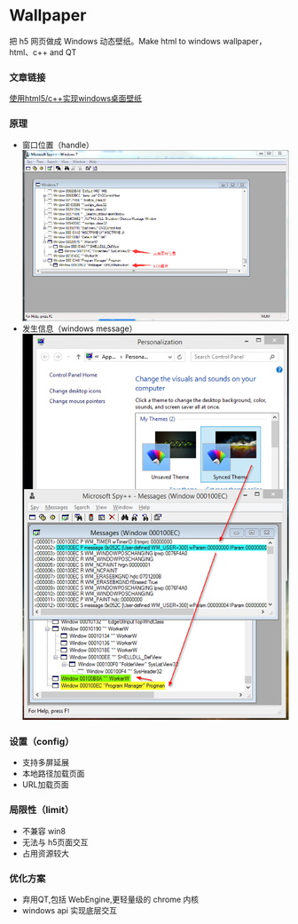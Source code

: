 # Wallpaper
把 h5 网页做成 Windows 动态壁纸。Make html to windows wallpaper，html、c++ and QT
### 文章链接
[使用html5/c++实现windows桌面壁纸](https://zhuanlan.zhihu.com/p/37877070)
### 原理
- 窗口位置（handle）
![image](./images/source_1.png)
- 发生信息（windows message）
![image](./images/source_2.png)
### 设置（config）
- 支持多屏延展
- 本地路径加载页面
- URL加载页面
### 局限性（limit）
- 不兼容 win8
- 无法与 h5页面交互
- 占用资源较大
### 优化方案
- 弃用QT,包括 WebEngine,更轻量级的 chrome 内核
- windows api 实现底层交互




